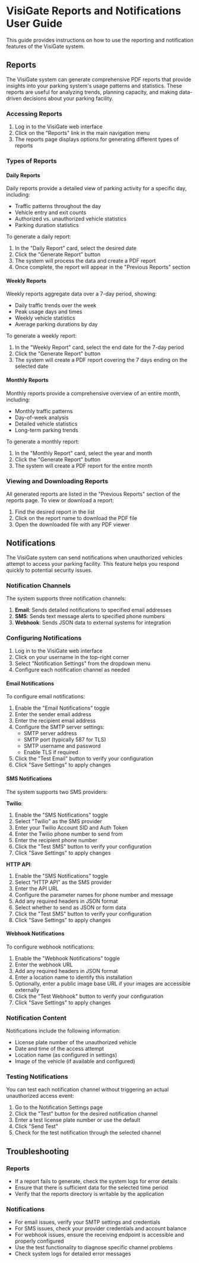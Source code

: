 # VisiGate Reports and Notifications User Guide

This guide provides instructions on how to use the reporting and notification features of the VisiGate system.

## Reports

The VisiGate system can generate comprehensive PDF reports that provide insights into your parking system's usage patterns and statistics. These reports are useful for analyzing trends, planning capacity, and making data-driven decisions about your parking facility.

### Accessing Reports

1. Log in to the VisiGate web interface
2. Click on the "Reports" link in the main navigation menu
3. The reports page displays options for generating different types of reports

### Types of Reports

#### Daily Reports

Daily reports provide a detailed view of parking activity for a specific day, including:

- Traffic patterns throughout the day
- Vehicle entry and exit counts
- Authorized vs. unauthorized vehicle statistics
- Parking duration statistics

To generate a daily report:

1. In the "Daily Report" card, select the desired date
2. Click the "Generate Report" button
3. The system will process the data and create a PDF report
4. Once complete, the report will appear in the "Previous Reports" section

#### Weekly Reports

Weekly reports aggregate data over a 7-day period, showing:

- Daily traffic trends over the week
- Peak usage days and times
- Weekly vehicle statistics
- Average parking durations by day

To generate a weekly report:

1. In the "Weekly Report" card, select the end date for the 7-day period
2. Click the "Generate Report" button
3. The system will create a PDF report covering the 7 days ending on the selected date

#### Monthly Reports

Monthly reports provide a comprehensive overview of an entire month, including:

- Monthly traffic patterns
- Day-of-week analysis
- Detailed vehicle statistics
- Long-term parking trends

To generate a monthly report:

1. In the "Monthly Report" card, select the year and month
2. Click the "Generate Report" button
3. The system will create a PDF report for the entire month

### Viewing and Downloading Reports

All generated reports are listed in the "Previous Reports" section of the reports page. To view or download a report:

1. Find the desired report in the list
2. Click on the report name to download the PDF file
3. Open the downloaded file with any PDF viewer

## Notifications

The VisiGate system can send notifications when unauthorized vehicles attempt to access your parking facility. This feature helps you respond quickly to potential security issues.

### Notification Channels

The system supports three notification channels:

1. **Email**: Sends detailed notifications to specified email addresses
2. **SMS**: Sends text message alerts to specified phone numbers
3. **Webhook**: Sends JSON data to external systems for integration

### Configuring Notifications

1. Log in to the VisiGate web interface
2. Click on your username in the top-right corner
3. Select "Notification Settings" from the dropdown menu
4. Configure each notification channel as needed

#### Email Notifications

To configure email notifications:

1. Enable the "Email Notifications" toggle
2. Enter the sender email address
3. Enter the recipient email address
4. Configure the SMTP server settings:
   - SMTP server address
   - SMTP port (typically 587 for TLS)
   - SMTP username and password
   - Enable TLS if required
5. Click the "Test Email" button to verify your configuration
6. Click "Save Settings" to apply changes

#### SMS Notifications

The system supports two SMS providers:

**Twilio**:

1. Enable the "SMS Notifications" toggle
2. Select "Twilio" as the SMS provider
3. Enter your Twilio Account SID and Auth Token
4. Enter the Twilio phone number to send from
5. Enter the recipient phone number
6. Click the "Test SMS" button to verify your configuration
7. Click "Save Settings" to apply changes

**HTTP API**:

1. Enable the "SMS Notifications" toggle
2. Select "HTTP API" as the SMS provider
3. Enter the API URL
4. Configure the parameter names for phone number and message
5. Add any required headers in JSON format
6. Select whether to send as JSON or form data
7. Click the "Test SMS" button to verify your configuration
8. Click "Save Settings" to apply changes

#### Webhook Notifications

To configure webhook notifications:

1. Enable the "Webhook Notifications" toggle
2. Enter the webhook URL
3. Add any required headers in JSON format
4. Enter a location name to identify this installation
5. Optionally, enter a public image base URL if your images are accessible externally
6. Click the "Test Webhook" button to verify your configuration
7. Click "Save Settings" to apply changes

### Notification Content

Notifications include the following information:

- License plate number of the unauthorized vehicle
- Date and time of the access attempt
- Location name (as configured in settings)
- Image of the vehicle (if available and configured)

### Testing Notifications

You can test each notification channel without triggering an actual unauthorized access event:

1. Go to the Notification Settings page
2. Click the "Test" button for the desired notification channel
3. Enter a test license plate number or use the default
4. Click "Send Test"
5. Check for the test notification through the selected channel

## Troubleshooting

### Reports

- If a report fails to generate, check the system logs for error details
- Ensure that there is sufficient data for the selected time period
- Verify that the reports directory is writable by the application

### Notifications

- For email issues, verify your SMTP settings and credentials
- For SMS issues, check your provider credentials and account balance
- For webhook issues, ensure the receiving endpoint is accessible and properly configured
- Use the test functionality to diagnose specific channel problems
- Check system logs for detailed error messages
